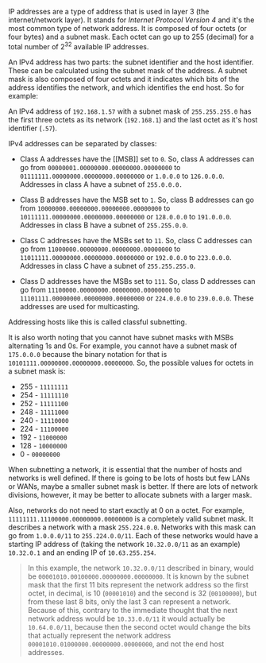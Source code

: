 IP addresses are a type of address that is used in layer 3 (the internet/network layer). It stands for *Internet Protocol Version 4* and it's the most common type of network address. It is composed of four octets (or four bytes) and a subnet mask. Each octet can go up to 255 (decimal) for a total number of $2^{32}$ available IP addresses.

An IPv4 address has two parts: the subnet identifier and the host identifier. These can be calculated using the subnet mask of the address. A subnet mask is also composed of four octets and it indicates which bits of the address identifies the network, and which identifies the end host. So for example:

An IPv4 address of `192.168.1.57` with a subnet mask of `255.255.255.0` has the first three octets as its network (`192.168.1`) and the last octet as it's host identifier (`.57`).

IPv4 addresses can be separated by classes:

- Class A addresses have the [[MSB]] set to `0`. So, class A addresses can go from `00000001.00000000.00000000.00000000` to `01111111.00000000.00000000.00000000` or `1.0.0.0` to `126.0.0.0`. Addresses in class A have a subnet of `255.0.0.0.`

- Class B addresses have the MSB set to `1`. So, class B addresses can go from `10000000.00000000.00000000.00000000` to `10111111.00000000.00000000.00000000` or `128.0.0.0` to `191.0.0.0`. Addresses in class B have a subnet of `255.255.0.0`.

- Class C addresses have the MSBs set to `11`. So, class C addresses can go from `11000000.00000000.00000000.00000000` to `11011111.00000000.00000000.00000000` or `192.0.0.0` to `223.0.0.0`. Addresses in class C have a subnet of `255.255.255.0`.

- Class D addresses have the MSBs set to `111`. So, class D addresses can go from `11100000.00000000.00000000.00000000` to `11101111.00000000.00000000.00000000` or `224.0.0.0` to `239.0.0.0`. These addresses are used for multicasting.

Addressing hosts like this is called classful subnetting.

It is also worth noting that you cannot have subnet masks with MSBs alternating 1s and 0s. For example, you cannot have a subnet mask of `175.0.0.0` because the binary notation for that is `10101111.00000000.00000000.00000000`. So, the possible values for octets in a subnet mask is:

- 255 - `11111111`
- 254 - `11111110`
- 252 - `11111100`
- 248 - `11111000`
- 240 - `11110000`
- 224 - `11100000`
- 192 - `11000000`
- 128 - `10000000`
- 0 - `00000000`

When subnetting a network, it is essential that the number of hosts and networks is well defined. If there is going to be lots of hosts but few LANs or WANs, maybe a smaller subnet mask is better. If there are lots of network divisions, however, it may be better to allocate subnets with a larger mask.

Also, networks do not need to start exactly at 0 on a octet. For example, `11111111.11100000.00000000.00000000` is a completely valid subnet mask. It describes a network with a mask `255.224.0.0`. Networks with this mask can go from `1.0.0.0/11` to `255.224.0.0/11`. Each of these networks would have a starting IP address of (taking the network `10.32.0.0/11` as an example) `10.32.0.1` and an ending IP of `10.63.255.254`.

>In this example, the network `10.32.0.0/11` described in binary, would be `00001010.00100000.00000000.00000000`. It is known by the subnet mask that the first 11 bits represent the network address so the first octet, in decimal, is 10 (`00001010`) and the second is 32 (`00100000`), but from these last 8 bits, only the last 3 can represent a network. Because of this, contrary to the immediate thought that the next network address would be `10.33.0.0/11` it would actually be `10.64.0.0/11`, because then the second octet would change the bits that actually represent the network address `00001010.01000000.00000000.00000000`, and not the end host addresses.